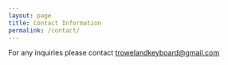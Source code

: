 ```yaml
---
layout: page
title: Contact Information
permalink: /contact/
---
```


For any inquiries please contact trowelandkeyboard@gmail.com
